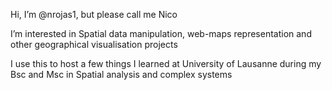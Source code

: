 Hi, I’m @nrojas1, but please call me Nico

I’m interested in Spatial data manipulation, web-maps representation and other geographical visualisation projects


I use this to host a few things I learned at University of Lausanne during my Bsc and Msc in Spatial analysis and complex systems
